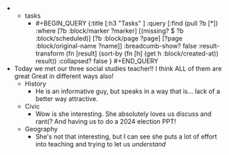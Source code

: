 -
	- tasks
		- #+BEGIN_QUERY
		  {:title [:h3 "Tasks" ]
		  :query [:find (pull ?b [*])
		  :where
		    [?b :block/marker ?marker]
		    [(missing? $ ?b :block/scheduled)]
		    [?b :block/page ?page]
		    [?page :block/original-name ?name]]
		  :breadcumb-show? false
		  :result-transform (fn [result]
		  (sort-by (fn [h]
		  (get h :block/created-at)) result))
		  :collapsed? false
		  }
		  #+END_QUERY
- Today we met our three social studies teacher!!
  I think ALL of them are great
  Great in different ways also!
	- History
		- He is an informative guy, but speaks in a way that is... lack of a better way attractive.
	- Civic
		- Wow is she interesting. She absolutely loves us discuss and rant(?
		  And having us to do a 2024 election PPT!
	- Geography
		- She's not that interesting, but I can see she puts a lot of effort into teaching and trying to let us *understand*